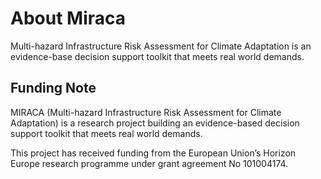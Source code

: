 # About Miraca

Multi-hazard Infrastructure Risk Assessment for Climate Adaptation is an evidence-base decision support toolkit
that meets real world demands.

## Funding Note

MIRACA (Multi-hazard Infrastructure Risk Assessment for Climate Adaptation) is a research project building an evidence-based decision support toolkit that meets real world demands.

This project has received funding from the European Union’s Horizon Europe research programme under grant agreement No 101004174.
